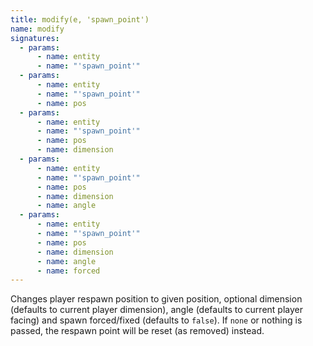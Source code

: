 ```yaml
---
title: modify(e, 'spawn_point')
name: modify
signatures:
  - params:
      - name: entity
      - name: "'spawn_point'"
  - params:
      - name: entity
      - name: "'spawn_point'"
      - name: pos
  - params:
      - name: entity
      - name: "'spawn_point'"
      - name: pos
      - name: dimension
  - params:
      - name: entity
      - name: "'spawn_point'"
      - name: pos
      - name: dimension
      - name: angle
  - params:
      - name: entity
      - name: "'spawn_point'"
      - name: pos
      - name: dimension
      - name: angle
      - name: forced
---
```


Changes player respawn position to given position, optional dimension (defaults
to current player dimension), angle (defaults to current player facing) and
spawn forced/fixed (defaults to `false`). If `none` or nothing is passed, the
respawn point will be reset (as removed) instead.
